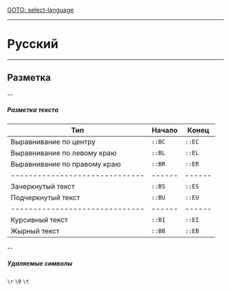 [GOTO: select-language](https://github.com/fRead-dev/info/tree/main/README.md)

---

# Русский

---

## Разметка

--

##### Разметка текста

| **Тип**                      | **Начало** | **Конец** |
|------------------------------| ---------- | --------- |
| Выравнивание по центру       | `::BC` | `::EC` |
| Выравнивание по левому краю  | `::BL` | `::EL` |
| Выравнивание по правому краю | `::BR` | `::ER` |
|------------------------------| ------ | ------ |
| Зачеркнутый текст            | `::BS` | `::ES` |
| Подчеркнутый текст           | `::BU` | `::EU` |
|------------------------------| ------ | ------ |
| Курсивный текст              | `::BI` | `::EI` |
| Жырный текст                 | `::BB` | `::EB` |

--

##### Удаляемые символы

`\r` `\0` `\t`
